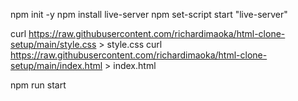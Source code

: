 npm init -y
npm install live-server
npm set-script start "live-server"

curl https://raw.githubusercontent.com/richardimaoka/html-clone-setup/main/style.css > style.css
curl https://raw.githubusercontent.com/richardimaoka/html-clone-setup/main/index.html > index.html

npm run start
